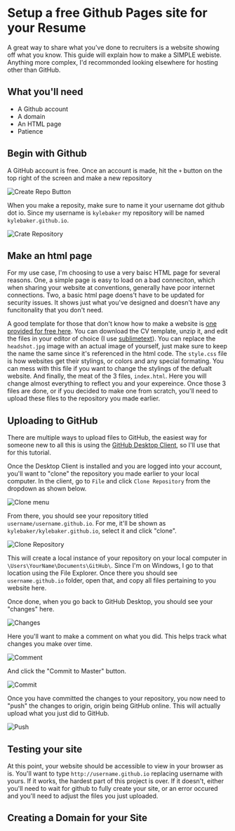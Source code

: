 # Setup a free Github Pages site for your Resume

A great way to share what you've done to recruiters is a website showing off what you know. This guide will explain how to make a SIMPLE webiste. Anything more complex, I'd recommonded looking elsewhere for hosting other than GitHub.

## What you'll need

- A Github account
- A domain
- An HTML page
- Patience

## Begin with Github

A GitHub account is free. Once an account is made, hit the `+` button on the top right of the screen and make a new repository

![Create Repo Button](https://guides.github.com/features/pages/create-new-repo-button.png)

When you make a reposity, make sure to name it your username dot github dot io. Since my username is `kylebaker` my repository will be named `kylebaker.github.io`.

![Crate Repository](https://guides.github.com/features/pages/create-new-repo-screen.png)

## Make an html page

For my use case, I'm choosing to use a very baisc HTML page for several reasons. One, a simple page is easy to load on a bad conneciton, which when sharing your website at conventions, generally have poor internet connections. Two, a basic html page doens't have to be updated for security issues. It shows just what you've designed and doesn't have any funcitonality that you don't need. 

A good template for those that don't know how to make a website is [one provided for free here](http://www.thomashardy.me.uk/free-responsive-html-css3-cv-template). You can download the CV template, unzip it, and edit the files in your editor of choice (I use [sublimetext](https://www.sublimetext.com/)). You can replace the `headshot.jpg` image with an actual image of yourself, just make sure to keep the name the same since it's referenced in the html code. The `style.css` file is how websites get their stylings, or colors and any special formating. You can mess with this file if you want to change the stylings of the defualt website. And finally, the meat of the 3 files, `index.html`. Here you will change almost everything to reflect you and your expereince. Once those 3 files are done, or if you decided to make one from scratch, you'll need to upload these files to the repository you made earlier. 

## Uploading to GitHub

There are multiple ways to upload files to GitHub, the easiest way for someone new to all this is using the [GitHub Desktop Client](https://desktop.github.com/), so I'll use that for this tutorial. 

Once the Desktop Client is installed and you are logged into your account, you'll want to "clone" the repository you made earlier to your local computer. In the client, go to `File` and click `Clone Repository` from the dropdown as shown below.

![Clone menu](https://help.github.com/assets/images/help/desktop/clone-file-menu-windows.png)

From there, you should see your repository titled `username/username.github.io`. For me, it'll be shown as `kylebaker/kylebaker.github.io`, select it and click "clone".

![Clone Repository](https://help.github.com/assets/images/help/desktop/clone-a-repository-list-win.png)

This will create a local instance of your repository on your local computer in `\Users\YourName\Documents\GitHub\`. Since I'm on Windows, I go to that location using the File Explorer. Once there you should see `username.github.io` folder, open that, and copy all files pertaining to you website here. 

Once done, when you go back to GitHub Desktop, you should see your "changes" here. 

![Changes](https://help.github.com/assets/images/help/desktop/getting-started-guide/viewing-changes.png)

Here you'll want to make a comment on what you did. This helps track what changes you make over time. 

![Comment](https://help.github.com/assets/images/help/desktop/getting-started-guide/commit-message.png)

And click the "Commit to Master" button.

![Commit](https://help.github.com/assets/images/help/desktop/getting-started-guide/click-commit-to-master.png)

Once you have committed the changes to your repository, you now need to "push" the changes to origin, origin being GitHub online. This will actually upload what you just did to GitHub. 

![Push](https://help.github.com/assets/images/help/desktop/getting-started-guide/push-to-origin.png)

## Testing your site

At this point, your website should be accessible to view in your browser as is. You'll want to type `http://username.github.io` replacing username with yours. If it works, the hardest part of this project is over. If it doesn't, either you'll need to wait for github to fully create your site, or an error occured and you'll need to adjust the files you just uploaded. 

## Creating a Domain for your Site